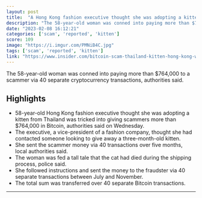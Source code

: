 ```yaml
---
layout: post
title:  "A Hong Kong fashion executive thought she was adopting a kitten from Thailand. She ended up losing $764,000 in a Bitcoin scam."
description: "The 58-year-old woman was conned into paying more than $764,000 to a scammer via 40 separate cryptocurrency transactions, authorities said."
date: "2023-02-08 16:12:21"
categories: ['scam', 'reported', 'kitten']
score: 109
image: "https://i.imgur.com/PMNiB4C.jpg"
tags: ['scam', 'reported', 'kitten']
link: "https://www.insider.com/bitcoin-scam-thailand-kitten-hong-kong-woman-lose-2023-2?amp"
---
```


The 58-year-old woman was conned into paying more than $764,000 to a scammer via 40 separate cryptocurrency transactions, authorities said.

## Highlights

- 58-year-old Hong Kong fashion executive thought she was adopting a kitten from Thailand was tricked into giving scammers more than $764,000 in Bitcoin, authorities said on Wednesday.
- The executive, a vice-president of a fashion company, thought she had contacted someone looking to give away a three-month-old kitten.
- She sent the scammer money via 40 transactions over five months, local authorities said.
- The woman was fed a tall tale that the cat had died during the shipping process, police said.
- She followed instructions and sent the money to the fraudster via 40 separate transactions between July and November.
- The total sum was transferred over 40 separate Bitcoin transactions.

---
